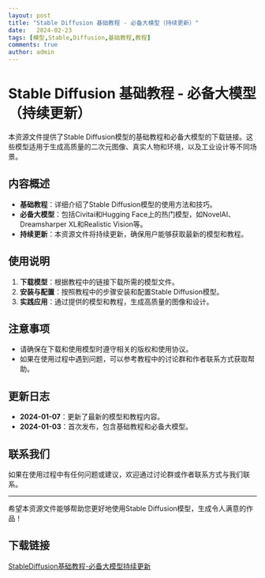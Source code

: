 ```yaml
---
layout: post
title: "Stable Diffusion 基础教程 - 必备大模型（持续更新）"
date:   2024-02-23
tags: [模型,Stable,Diffusion,基础教程,教程]
comments: true
author: admin
---
```

# Stable Diffusion 基础教程 - 必备大模型（持续更新）

本资源文件提供了Stable Diffusion模型的基础教程和必备大模型的下载链接。这些模型适用于生成高质量的二次元图像、真实人物和环境，以及工业设计等不同场景。

## 内容概述

- **基础教程**：详细介绍了Stable Diffusion模型的使用方法和技巧。
- **必备大模型**：包括Civitai和Hugging Face上的热门模型，如NovelAI、Dreamsharper XL和Realistic Vision等。
- **持续更新**：本资源文件将持续更新，确保用户能够获取最新的模型和教程。

## 使用说明

1. **下载模型**：根据教程中的链接下载所需的模型文件。
2. **安装与配置**：按照教程中的步骤安装和配置Stable Diffusion模型。
3. **实践应用**：通过提供的模型和教程，生成高质量的图像和设计。

## 注意事项

- 请确保在下载和使用模型时遵守相关的版权和使用协议。
- 如果在使用过程中遇到问题，可以参考教程中的讨论群和作者联系方式获取帮助。

## 更新日志

- **2024-01-07**：更新了最新的模型和教程内容。
- **2024-01-03**：首次发布，包含基础教程和必备大模型。

## 联系我们

如果在使用过程中有任何问题或建议，欢迎通过讨论群或作者联系方式与我们联系。

---

希望本资源文件能够帮助您更好地使用Stable Diffusion模型，生成令人满意的作品！

## 下载链接

[StableDiffusion基础教程-必备大模型持续更新](https://pan.quark.cn/s/798bb2a77b64)